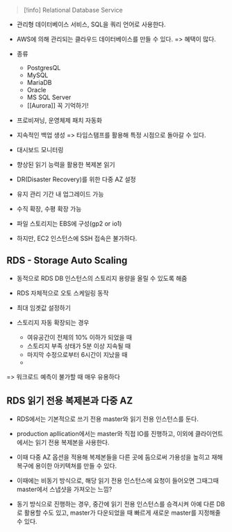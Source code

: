 >[!info] Relational Database Service

- 관리형 데이터베이스 서비스, SQL을 쿼리 언어로 사용한다.

- AWS에 의해 관리되는 클라우드 데이터베이스를 만들 수 있다. => 혜택이 많다.

- 종류
	- PostgresQL
	- MySQL
	- MariaDB
	- Oracle
	- MS SQL Server
	- [[Aurora]]
	꼭 기억하기!

- 프로비져닝, 운영체제 패치 자동화
- 지속적인 백업 생성 => 타임스탬프를 활용해 특정 시점으로 돌아갈 수 있다.
- 대시보드 모니터링
- 향상된 읽기 능력을 활용한 복제본 읽기
- DR(Disaster Recovery)를 위한 다중 AZ 설정
- 유지 관리 기간 내 업그레이드 가능
- 수직 확장, 수평 확장 가능
- 파일 스토리지는 EBS에 구성(gp2 or io1)

- 하지만, EC2 인스턴스에 SSH 접속은 불가하다.

## RDS - Storage Auto Scaling

- 동적으로 RDS DB 인스턴스의 스토리지 용량을 올릴 수 있도록 해줌
- RDS 자체적으로 오토 스케일링 동작
- 최대 임곗값 설정하기

- 스토리지 자동 확장되는 경우
	- 여유공간이 전체의 10% 이하가 되었을 때
	- 스토리지 부족 상태가 5분 이상 지속될 때
	- 마지막 수정으로부터 6시간이 지났을 때
	- 

=> 워크로드 예측이 불가할 때 매우 유용하다

## RDS 읽기 전용 복제본과 다중 AZ

- RDS에서는 기본적으로 쓰기 전용 master와 읽기 전용 인스턴스를 둔다.
- production apllication에서는 master와 직접 IO를 진행하고, 이외에 클라이언트에서는 읽기 전용 복제본을 사용한다.

- 이때 다중 AZ 옵션을 적용해 복제본들을 다른 곳에 둠으로써 가용성을 높히고 재해복구에 용이한 아키텍쳐를 만들 수 있다.
- 이때에는 비동기 방식으로, 해당 읽기 전용 인스턴스에 요청이 들어오면 그때그때 master에서 스냅샷을 가져오는 느낌?

- 동기 방식으로 진행하는 경우, 중간에 읽기 전용 인스턴스를 승격시켜 아예 다른 DB로 활용할 수도 있고, master가 다운되었을 때 빠르게 새로운 master를 지정해줄 수 있다.
